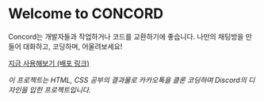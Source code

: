 # Welcome to CONCORD

Concord는 개발자들과 작업하거나 코드를 교환하기에 좋습니다.
나만의 채팅방을 만들어 대화하고, 코딩하며, 어울려보세요!

[지금 사용해보기 (배포 링크)](https://dbstn9917.github.io/concord_kokoa2020/)

_이 프로젝트는 HTML, CSS 공부의 결과물로 카카오톡을 클론 코딩하며 Discord의 디자인을 입힌 프로젝트입니다._
